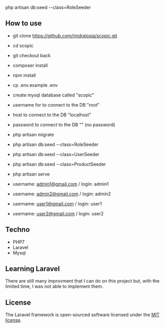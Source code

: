 php artisan db:seed --class=RoleSeeder

## How to use


- git clone https://github.com/rindrajosia/scopic.git 
- cd scopic
- git checkout back
- composer install
- npm install
- cp .env.example .env
- create mysql database called "scopic"
- username for to connect to the DB "root"
- host to connect to the DB "localhost"
- password to connect to the DB "" (no password)
- php artisan migrate
- php artisan db:seed --class=RoleSeeder
- php artisan db:seed --class=UserSeeder
- php artisan db:seed --class=ProductSeeder
- php artisan serve

- username: admin1@gmail.com / login: admin1
- username: admin2@gmail.com / login: admin2
- username: user1@gmail.com / login: user1
- username: user2@gmail.com / login: user2


## Techno
- PHP7
- Laravel
- Mysql

## Learning Laravel
There are still many improvment that I can do on this project but, with the limited time, I was not able to implement them.
## License

The Laravel framework is open-sourced software licensed under the [MIT license](https://opensource.org/licenses/MIT).
